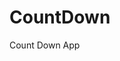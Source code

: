 # CountDown
 Count Down App
   
        
                                    
                           
                
         
    
